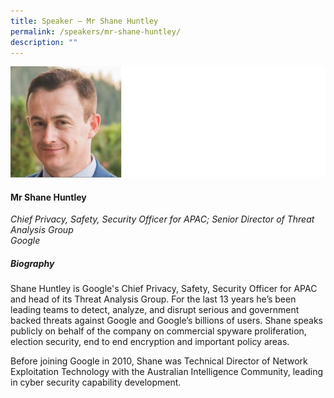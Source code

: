 ```yaml
---
title: Speaker – Mr Shane Huntley
permalink: /speakers/mr-shane-huntley/
description: ""
---
```

![](/images/2023%20Speakers/shane%20huntley.png)

#### **Mr Shane Huntley**

*Chief Privacy, Safety, Security Officer for APAC; Senior Director of Threat Analysis Group <br>
Google*

##### **Biography**
Shane Huntley is Google's Chief Privacy, Safety, Security Officer for APAC and head of its Threat Analysis Group. For the last 13 years he’s been leading teams to detect, analyze, and disrupt serious and government backed threats against Google and Google’s billions of users. Shane speaks publicly on behalf of the company on commercial spyware proliferation, election security, end to end encryption and important policy areas.

Before joining Google in 2010, Shane was Technical Director of Network Exploitation Technology with the Australian Intelligence Community, leading in cyber security capability development.
